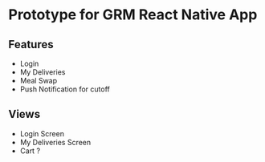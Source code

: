 # Prototype for GRM React Native App

## Features

- Login
- My Deliveries
- Meal Swap
- Push Notification for cutoff

## Views

- Login Screen
- My Deliveries Screen
- Cart ?
